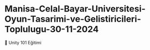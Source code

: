 # Manisa-Celal-Bayar-Universitesi-Oyun-Tasarimi-ve-Gelistiricileri-Toplulugu-30-11-2024
📢 Unity 101 Eğitimi 
